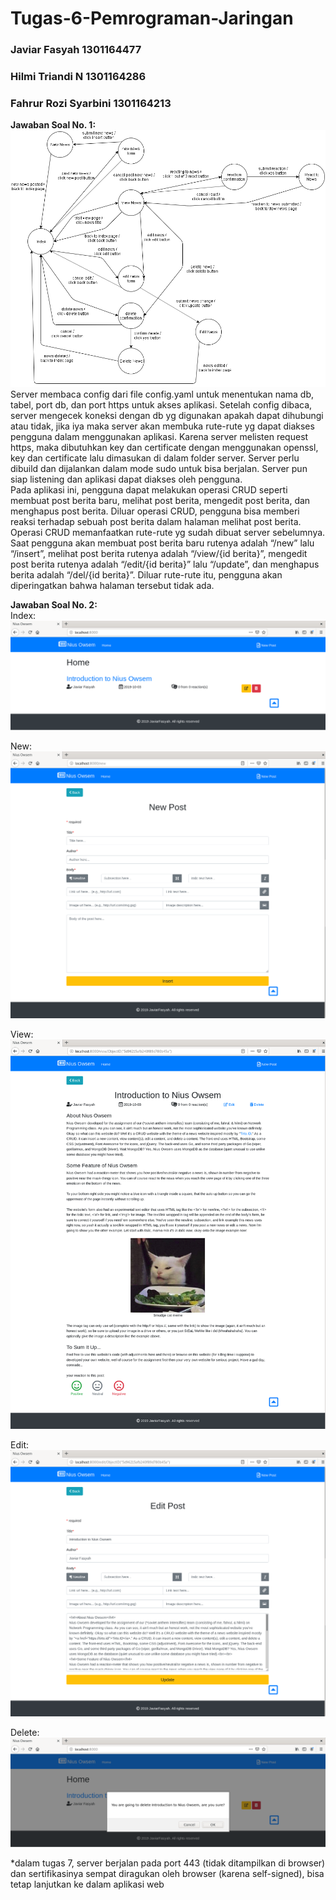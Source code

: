 # Tugas-6-Pemrograman-Jaringan
### Javiar Fasyah         1301164477
### Hilmi Triandi N		    1301164286
### Fahrur Rozi Syarbini	1301164213  
  
  
**Jawaban Soal No. 1:**  
![fsm.png](/screenshot/fsm.png)  
Server membaca config dari file config.yaml untuk menentukan nama db, tabel, port db, dan port https untuk akses aplikasi. Setelah config dibaca, server mengecek koneksi dengan db yg digunakan apakah dapat dihubungi atau tidak, jika iya maka server akan membuka rute-rute yg dapat diakses pengguna dalam menggunakan aplikasi. Karena server melisten request https, maka dibutuhkan key dan certificate dengan menggunakan openssl, key dan certificate lalu dimasukan di dalam folder server. Server perlu dibuild dan dijalankan dalam mode sudo untuk bisa berjalan. Server pun siap listening dan aplikasi dapat diakses oleh pengguna.  
Pada aplikasi ini, pengguna dapat melakukan operasi CRUD seperti membuat post berita baru, melihat post berita, mengedit post berita, dan menghapus post berita. Diluar operasi CRUD, pengguna bisa memberi reaksi terhadap sebuah post berita dalam halaman melihat post berita. Operasi CRUD memanfaatkan rute-rute yg sudah dibuat server sebelumnya. Saat pengguna akan membuat post berita baru rutenya adalah “/new” lalu “/insert”, melihat post berita rutenya adalah “/view/{id berita}”, mengedit post berita rutenya adalah “/edit/{id berita}” lalu “/update”, dan menghapus berita adalah “/del/{id berita}”. Diluar rute-rute itu, pengguna akan diperingatkan bahwa halaman tersebut tidak ada.  
  
**Jawaban Soal No. 2:**  
Index:  
![index.png](/screenshot/index.png)  
  
New:  
![new.png](/screenshot/new.png)  
  
View:  
![view.png](/screenshot/view.png)  
  
Edit:  
![edit.png](/screenshot/edit.png)  
  
Delete:  
![delete.png](/screenshot/delete.png)  
  
*dalam tugas 7, server berjalan pada port 443 (tidak ditampilkan di browser) dan sertifikasinya sempat diragukan oleh browser (karena self-signed), bisa tetap lanjutkan ke dalam aplikasi web
